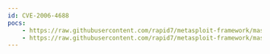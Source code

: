 ```yaml
---
id: CVE-2006-4688
pocs:
    - https://raw.githubusercontent.com/rapid7/metasploit-framework/master/modules/exploits/windows/smb/ms06_066_nwapi.rb
    - https://raw.githubusercontent.com/rapid7/metasploit-framework/master/modules/exploits/windows/smb/ms06_066_nwwks.rb
---
```

